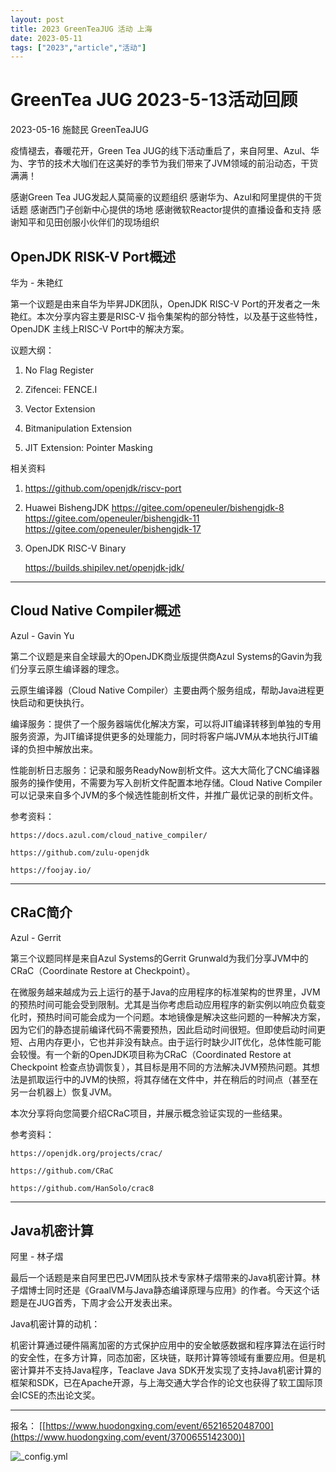 ```yaml
---
layout: post
title: 2023 GreenTeaJUG 活动 上海
date: 2023-05-11
tags: ["2023","article","活动"]
---
```

# GreenTea JUG 2023-5-13活动回顾

2023-05-16 施懿民 GreenTeaJUG

疫情褪去，春暖花开，Green Tea JUG的线下活动重启了，来自阿里、Azul、华为、字节的技术大咖们在这美好的季节为我们带来了JVM领域的前沿动态，干货满满！

感谢Green Tea JUG发起人莫简豪的议题组织
感谢华为、Azul和阿里提供的干货话题
感谢西门子创新中心提供的场地
感谢微软Reactor提供的直播设备和支持
感谢知平和见田创服小伙伴们的现场组织

## OpenJDK RISK-V Port概述

华为 - 朱艳红

第一个议题是由来自华为毕昇JDK团队，OpenJDK RISC-V Port的开发者之一朱艳红。本次分享内容主要是RISC-V 指令集架构的部分特性，以及基于这些特性，OpenJDK 主线上RISC-V Port中的解决方案。 

议题大纲：

1. No Flag Register
2. Zifencei: FENCE.I

3. Vector Extension

4. Bitmanipulation Extension

5. JIT Extension: Pointer Masking

相关资料

1. https://github.com/openjdk/riscv-port

2. Huawei BishengJDK
    https://gitee.com/openeuler/bishengjdk-8
    https://gitee.com/openeuler/bishengjdk-11
    https://gitee.com/openeuler/bishengjdk-17 

3. OpenJDK RISC-V Binary

    https://builds.shipilev.net/openjdk-jdk/ 

----

## Cloud Native Compiler概述

Azul - Gavin Yu


第二个议题是来自全球最大的OpenJDK商业版提供商Azul Systems的Gavin为我们分享云原生编译器的理念。

云原生编译器（Cloud Native Compiler）主要由两个服务组成，帮助Java进程更快启动和更快执行。


编译服务：提供了一个服务器端优化解决方案，可以将JIT编译转移到单独的专用服务资源，为JIT编译提供更多的处理能力，同时将客户端JVM从本地执行JIT编译的负担中解放出来。

性能剖析日志服务：记录和服务ReadyNow剖析文件。这大大简化了CNC编译器服务的操作使用，不需要为写入剖析文件配置本地存储。Cloud Native Compiler可以记录来自多个JVM的多个候选性能剖析文件，并推广最优记录的剖析文件。

参考资料：

    https://docs.azul.com/cloud_native_compiler/ 

    https://github.com/zulu-openjdk 

    https://foojay.io/ 

----

## CRaC简介

Azul - Gerrit

第三个议题同样是来自Azul Systems的Gerrit Grunwald为我们分享JVM中的CRaC（Coordinate Restore at Checkpoint）。

在微服务越来越成为云上运行的基于Java的应用程序的标准架构的世界里，JVM的预热时间可能会受到限制。尤其是当你考虑启动应用程序的新实例以响应负载变化时，预热时间可能会成为一个问题。本地镜像是解决这些问题的一种解决方案，因为它们的静态提前编译代码不需要预热，因此启动时间很短。但即使启动时间更短、占用内存更小，它也并非没有缺点。由于运行时缺少JIT优化，总体性能可能会较慢。有一个新的OpenJDK项目称为CRaC（Coordinated Restore at Checkpoint 检查点协调恢复），其目标是用不同的方法解决JVM预热问题。其想法是抓取运行中的JVM的快照，将其存储在文件中，并在稍后的时间点（甚至在另一台机器上）恢复JVM。

本次分享将向您简要介绍CRaC项目，并展示概念验证实现的一些结果。

参考资料：

    https://openjdk.org/projects/crac/

    https://github.com/CRaC

    https://github.com/HanSolo/crac8 


----

## Java机密计算

阿里 - 林子熠

最后一个话题是来自阿里巴巴JVM团队技术专家林子熠带来的Java机密计算。林子熠博士同时还是《GraalVM与Java静态编译原理与应用》的作者。今天这个话题是在JUG首秀，下周才会公开发表出来。

Java机密计算的动机：

机密计算通过硬件隔离加密的方式保护应用中的安全敏感数据和程序算法在运行时的安全性，在多方计算，同态加密，区块链，联邦计算等领域有重要应用。但是机密计算并不支持Java程序，Teaclave Java SDK开发实现了支持Java机密计算的框架和SDK，已在Apache开源，与上海交通大学合作的论文也获得了软工国际顶会ICSE的杰出论文奖。

----

报名： [[https://www.huodongxing.com/event/6521652048700](https://www.huodongxing.com/event/3700655142300)]

![_config.yml](http://cdn.huodongxing.com/file/ue/20150311/11505A5F7FE767FD334DBE663A51AA9CAB/30454865664427924.jpg)
